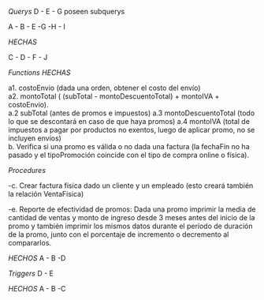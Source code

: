 *Querys*      D - E - G poseen subquerys

A - B - E -G -H - I  

*HECHAS*

C - D - F - J 

*Functions*
*HECHAS*

a1. costoEnvio (dada  una  orden,  obtener  el  costo  del  envío)  
a2. montoTotal ( (subTotal - montoDescuentoTotal) + montoIVA + costoEnvio).  
a.2 subTotal  (antes  de  promos  e  impuestos)
a.3 montoDescuentoTotal (todo lo que se descontará en caso de que haya promos)
a.4 montoIVA (total de impuestos  a  pagar  por  productos  no  exentos,  luego  de  aplicar  promo,  no  se  incluyen  envíos)   
b. Verifica si una promo es válida o no dada una factura (la fechaFin no ha pasado y el 
tipoPromoción coincide con el tipo de compra online o física).  

*Procedures*

-c. Crear factura física dado un cliente y un empleado (esto creará también la relación VentaFisica)  

-e. Reporte de efectividad de promos: Dada una promo imprimir la media de cantidad de ventas y monto de 
ingreso desde 3 meses antes del inicio de la promo y también imprimir los mismos datos durante el 
período de duración de la promo, junto con el porcentaje de incremento o decremento al 
compararlos.  

*HECHOS*
A - B -D

*Triggers*
D - E

*HECHOS*
A - B -C

